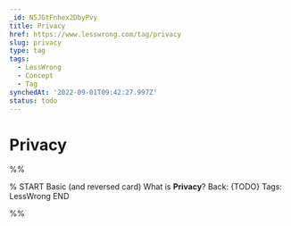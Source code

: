 ```yaml
---
_id: N5JGtFnhex2DbyPvy
title: Privacy
href: https://www.lesswrong.com/tag/privacy
slug: privacy
type: tag
tags:
  - LessWrong
  - Concept
  - Tag
synchedAt: '2022-09-01T09:42:27.997Z'
status: todo
---
```


# Privacy


%%

% START
Basic (and reversed card)
What is **Privacy**?
Back: {TODO}
Tags: LessWrong
END

%%
	
